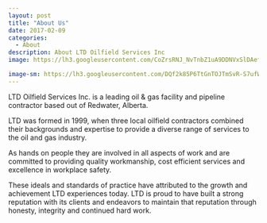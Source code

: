 ```yaml
---
layout: post
title: "About Us"
date: 2017-02-09
categories:
  - About
description: About LTD Oilfield Services Inc 
image: https://lh3.googleusercontent.com/CoZrsRNJ_NvTnbZ1uA9DDNVxSlDAef2Ij8tJSl2nowJAdaBytWDBhC6tBkck9uwU9GCk7DtZqL-_zEQbr45-8FcUshD2qi0TeJhh2-XvS9XVKd4l9fGB-TJFxMEmhTvcJLSH1iZSZS1dwVEBrak6tIHw_Njh9ATWuFjUDjf5KvsAPVr1A5vEYeLV_lfyhQqF-XewTKvwqdxSjH8EDdFkmhfpZolm4KPt7I1WZr6ojA8IS5aHGAp6E6XQZh7phmuf9lxAm1OX8G9JHI7Qr6B6u_S4LzNqNCYSU64r9XOTJ9en3KF1pWxsieSNEer6Pe8ILyD1suWjTJ26hWGXKkYeLh3ePIawXhQFadLgB_Le50pTE-hxiLJZPFy7CkKyEDY5H83TuSf4Q2jz3HbquTnOgepBt0aI7PJBsyXJTLeBLGh_nmUIA0wc_zcEyKvZDTgeCh-QjUYWSEmUYrPWTNC69H_uX8L-XhqBo7m_Z-VceNj1HCLA23qVc0zvcjLPWT9p8fsal4SNv1OTUJOk9wL5TTyHNHEtXtvZXA53d8niVooBA1-GK9KM4faaBtdjDX2UtqU5HQlg-o7Z7aka9V4yFosIRMe5UO1aMoLX4JRKwsJQWl3KRR8=w1920

image-sm: https://lh3.googleusercontent.com/DQf2k85P6TtGnTOJTmSvR-S7ufWvTSUDlDdT57OmIowQamyQUlKC1Qka-tAZT_wVgYIfQveD1SFaS0ynnmYt6j9JQdLVgYwmo8wuQG01GQP03f8KM6HDYPhK5UsWkrd0kNrf4aAwFxI8G2aWUge6tkasDWaleqyED1w01mVXqsS0j88A2wo8s4_XROluYmwiVtAQizpRDuAMnj882sO0BHn52sxwTYuJNjxQTEplV4tBvuKRfeSH1Gbf6UKIZ2VN8k_uR8sVYYvkE0jrypHhOhKl0sfaz-28qtzUnwltJjK4AyenJ1F_MHoFppNV-A0mHYc5aGOfNhSbIOoLkIboGdssCpfZS-JyCxzd7FZEGaO8PQaN-lSntItT2UKeUNGwXBgK0ElFPLLMGWjzESapFfbSWxEsFOTK6ro3jLUoWeX0F-4fOId6i82WKlZ9g4K47IK62XJGtLT-91QRM97c7Bz3MMfVmDXW_i9b--m9k6j4CZ1ugPhkYlKmTWAhwUXgA0WI0Sv0R1f7jZL3zmSayJHkgr_BS3_Kt05LZ_Uctjdwj6TSaD0yHhSj63VQe6Km_StH5b891VvrK1XQksiLCeijygbttgp9fb3g7Z-3bgLFn8ek5dzwRQKtL2h6R7Huo2ZTyJmDmbGv96Q6vAssGYwx82kHMh46nHHeAzCWnw=s800
---
```


LTD Oilfield Services Inc. is a leading oil & gas facility and pipeline contractor based out of Redwater, Alberta.

LTD was formed in 1999, when three local oilfield contractors combined their backgrounds and expertise to provide a diverse range of services to the oil and gas industry.

As hands on people they are involved in all aspects of work and are committed to providing quality workmanship, cost efficient services and excellence in workplace safety. 

These ideals and standards of practice have attributed to the growth and achievement LTD experiences today. LTD is proud to have built a strong reputation with its clients and endeavors to maintain that reputation through honesty, integrity and continued hard work.
